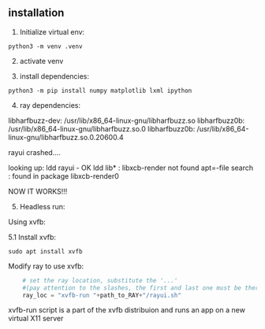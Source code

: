 ## installation

1. Initialize virtual env:
```
python3 -m venv .venv
```

2. activate venv

3. install dependencies:

```
python3 -m pip install numpy matplotlib lxml ipython
```

4. ray dependencies:

libharfbuzz-dev: /usr/lib/x86_64-linux-gnu/libharfbuzz.so
libharfbuzz0b: /usr/lib/x86_64-linux-gnu/libharfbuzz.so.0
libharfbuzz0b: /usr/lib/x86_64-linux-gnu/libharfbuzz.so.0.20600.4


rayui crashed.... 

looking up: ldd rayui - OK
ldd lib* : libxcb-render not found
apt=-file search : found in package libxcb-render0

NOW IT WORKS!!!


5. Headless run:

Using xvfb: 

5.1 Install xvfb:
```
sudo apt install xvfb
```

Modify ray to use xvfb:
```python
    # set the ray location, substitute the '...'
    #(pay attention to the slashes, the first and last one must be there)
    ray_loc = "xvfb-run "+path_to_RAY+"/rayui.sh"
```
xvfb-run script is a part of the xvfb distribuion and runs an app on a new virtual X11 server
